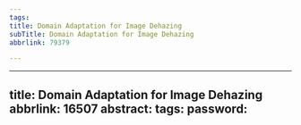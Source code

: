 ```yaml
---
tags:
title: Domain Adaptation for Image Dehazing
subTitle: Domain Adaptation for Image Dehazing
abbrlink: 79379

---
```

---
title: Domain Adaptation for Image Dehazing
abbrlink: 16507
abstract:
tags:
password:
---


<!--more-->

